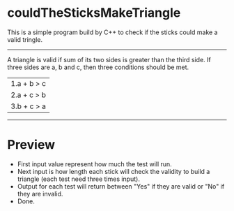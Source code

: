 # couldTheSticksMakeTriangle
This is a simple program build by C++ to check if the sticks could make a valid tringle.
<hr>
A triangle is valid if sum of its two sides is greater than the third side. If three sides are a, b and c, then three conditions should be met. 

<table>
  <tr>
    <td>1.a + b > c</td>
  </tr>
  <tr>
    <td>2.a + c > b</td>
  </tr>
  <tr>
    <td>3.b + c > a</td>
  </tr>
</table>
<hr>

# Preview
* First input value represent how much the test will run.
* Next input is how length each stick will check the validity to build a triangle (each test need three times input).
* Output for each test will return between "Yes" if they are valid or "No" if they are invalid.
* Done. 

